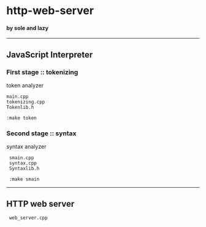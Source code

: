 # http-web-server
#### by sole and lazy

---

## JavaScript Interpreter
### First stage :: tokenizing
token analyzer

    main.cpp
    tokenizing.cpp
    Tokenlib.h

    :make token

### Second stage :: syntax
syntax analyzer

     smain.cpp
     syntax.cpp
     Syntaxlib.h

     :make smain

---

## HTTP web server

     web_server.cpp
